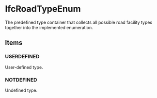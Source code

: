 # IfcRoadTypeEnum

The predefined type container that collects all possible road facility types together into the implemented enumeration.

## Items

### USERDEFINED
User-defined type.

### NOTDEFINED
Undefined type.
